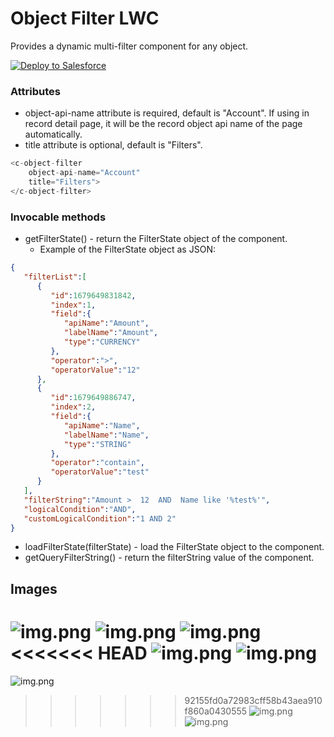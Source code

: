 # Object Filter LWC
Provides a dynamic multi-filter component for any object.

<a href="https://login.salesforce.com/packaging/installPackage.apexp?p0=04t7Q000000YyywQAC">
<img alt="Deploy to Salesforce" src="https://raw.githubusercontent.com/afawcett/githubsfdeploy/master/deploy.png">
</a>

### Attributes
- object-api-name attribute is required, default is "Account". If using in record detail page, it will be the record object api name of the page automatically.
- title attribute is optional, default is "Filters".
```javascript
<c-object-filter 
    object-api-name="Account"
    title="Filters">
</c-object-filter>
```
### Invocable methods
- getFilterState() - return the FilterState object of the component.
    - Example of the FilterState object as JSON:
```json
{
   "filterList":[
      {
         "id":1679649831842,
         "index":1,
         "field":{
            "apiName":"Amount",
            "labelName":"Amount",
            "type":"CURRENCY"
         },
         "operator":">",
         "operatorValue":"12"
      },
      {
         "id":1679649886747,
         "index":2,
         "field":{
            "apiName":"Name",
            "labelName":"Name",
            "type":"STRING"
         },
         "operator":"contain",
         "operatorValue":"test"
      }
   ],
   "filterString":"Amount >  12  AND  Name like '%test%'",
   "logicalCondition":"AND",
   "customLogicalCondition":"1 AND 2"
}
```
- loadFilterState(filterState) - load the FilterState object to the component.
- getQueryFilterString() - return the filterString value of the component.
## Images
![img.png](/documantation/images/objectFilterEmpty.png)
![img.png](/documantation/images/objectFilterSelectField.png)
![img.png](/documantation/images/objectFilterWithOperator.png)
<<<<<<< HEAD
![img.png ](/documantation/images/objectFilterUpdate.png)
![img.png ](/documantation/images/objectFilterORCondition.png)
=======
![img.png](/documantation/images/objectFilterWithFilters.png)
>>>>>>> 92155fd0a72983cff58b43aea910f860a0430555
![img.png](/documantation/images/objectFilterCustomCondition.png)
![img.png ](/documantation/images/objectFilterUpdate.png)

